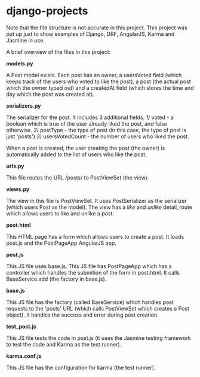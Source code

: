 # django-projects

Note that the file structure is not accurate in this project. This project was put up just to show examples of Django, DRF, AngularJS, Karma and Jasmine in use.

A brief overview of the files in this project:

**models.py**

A Post model exists. Each post has an owner, a usersVoted field (which keeps track of the users who voted to like the post), a post (the actual post which the owner typed out) and a createdAt field (which stores the time and day which the post was created at).

**serializers.py**

The serializer for the post. It includes 3 additional fields.
*1)* voted - a boolean which is true of the user already liked the post, and false otherwise.
*2)* postType - the type of post (in this case, the type of post is just 'posts')
*3)* usersVotedCount - the number of users who liked the post.

When a post is created, the user creating the post (the owner) is automatically added to the list of users who like the post.

**urls.py**

This file routes the URL /posts/ to PostViewSet (the view).

**views.py**

The view in this file is PostViewSet. It uses PostSerializer as the serializer (which users Post as the model). The view has a *like* and *unlike* detail_route which allows users to like and unlike a post.

**post.html**

This HTML page has a form which allows users to create a post. It loads post.js and the PostPageApp AngularJS app.

**post.js**

This JS file uses base.js. This JS file has PostPageApp which has a controller which handles the submition of the form in post.html. It calls BaseService.add (the factory in base.js).

**base.js**

This JS file has the factory (called BaseService) which handles post requests to the 'posts' URL (which calls PostViewSet which creates a Post object). It handles the success and error during post creation.


**test_post.js**

This JS file tests the code in post.js (it uses the Jasmine testing framework to test the code and Karma as the test runner).

**karma.conf.js**

This JS file has the configuration for karma (the test runner).
